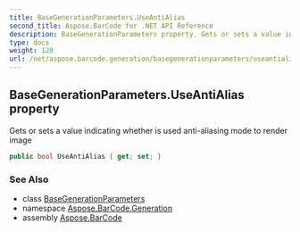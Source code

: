 ```yaml
---
title: BaseGenerationParameters.UseAntiAlias
second_title: Aspose.BarCode for .NET API Reference
description: BaseGenerationParameters property. Gets or sets a value indicating whether is used antialiasing mode to render image
type: docs
weight: 120
url: /net/aspose.barcode.generation/basegenerationparameters/useantialias/
---
```

## BaseGenerationParameters.UseAntiAlias property

Gets or sets a value indicating whether is used anti-aliasing mode to render image

```csharp
public bool UseAntiAlias { get; set; }
```

### See Also

* class [BaseGenerationParameters](../)
* namespace [Aspose.BarCode.Generation](../../../aspose.barcode.generation/)
* assembly [Aspose.BarCode](../../../)


